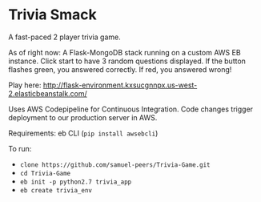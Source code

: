 # Trivia Smack
A fast-paced 2 player trivia game.

As of right now:
A Flask-MongoDB stack running on a custom AWS EB instance.
Click start to have 3 random questions displayed. If the button flashes green, you answered correctly. If red, you answered wrong!

Play here: http://flask-environment.kxsucgnnpx.us-west-2.elasticbeanstalk.com/

Uses AWS Codepipeline for Continuous Integration. Code changes trigger deployment to our production server in AWS.

Requirements: eb CLI (`pip install awsebcli`)

To run:
- `clone https://github.com/samuel-peers/Trivia-Game.git`
- `cd Trivia-Game`
- `eb init -p python2.7 trivia_app`
- `eb create trivia_env`
